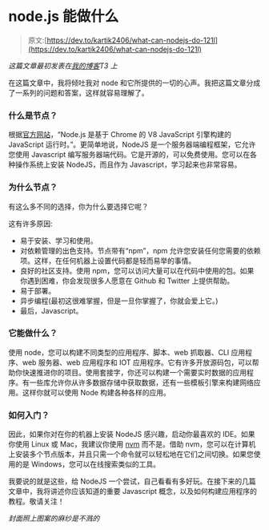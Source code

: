 # node.js 能做什么

> 原文:[https://dev.to/kartik2406/what-can-nodejs-do-121l](https://dev.to/kartik2406/what-can-nodejs-do-121l)

*这篇文章最初发表在[我的博客](https://blog.kartikmalik.com/what-can-node-do/)T3 上*

在这篇文章中，我将倾吐我对 node 和它所提供的一切的心声。我把这篇文章分成了一系列的问题和答案，这样就容易理解了。

### 什么是节点？

根据[官方网站](https://nodejs.org/en/)，“Node.js 是基于 Chrome 的 V8 JavaScript 引擎构建的 JavaScript 运行时。”。更简单地说，NodeJS 是一个服务器端编程框架，它允许您使用 Javascript 编写服务器端代码。它是开源的，可以免费使用。您可以在各种操作系统上安装 NodeJS，而且作为 Javascript，学习起来也非常容易。

### 为什么节点？

有这么多不同的选择，你为什么要选择它呢？

这有许多原因:

*   易于安装、学习和使用。
*   对依赖管理的出色支持。节点带有“npm”，npm 允许您安装任何您需要的依赖项。这样，在任何机器上设置代码都是轻而易举的事情。
*   良好的社区支持。使用 npm，您可以访问大量可以在代码中使用的包。如果你遇到困难，你会发现很多人愿意在 Github 和 Twitter 上提供帮助。
*   易于部署。
*   异步编程(最初这很难掌握，但是一旦你掌握了，你就会爱上它。)
*   最后，Javascript。

### 它能做什么？

使用 node，您可以构建不同类型的应用程序、脚本、web 抓取器、CLI 应用程序、web 服务器、web 应用程序和 IOT 应用程序。它有许多开放源码包，可以帮助你快速推进你的项目。使用套接字，你还可以构建一个需要实时数据的应用程序。有一些库允许你从许多数据存储中获取数据，还有一些模板引擎来构建网络应用。这样你就可以使用 Node 构建各种各样的应用。

### 如何入门？

因此，如果你对在你的机器上安装 NodeJS 感兴趣，启动你最喜欢的 IDE。如果你使用 Linux 或 Mac，我建议你使用 [nvm](https://github.com/creationix/nvm) 而不是。借助 nvm，您可以在计算机上安装多个节点版本，并且只需一个命令就可以轻松地在它们之间切换。如果您使用的是 Windows，您可以在线搜索类似的工具。

我要说的就是这些，给 NodeJS 一个尝试，自己看看有多好玩。在接下来的几篇文章中，我将讲述你应该知道的重要 Javascript 概念，以及如何构建应用程序的教程。敬请关注！

*封面照上图案的麻纱是不溅的*